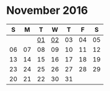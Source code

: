 # November 2016

| S  | M  | T  | W  | T  | F  | S  |
|----|----|----|----|----|----|----|
|    |    | [01](01.md) | [02](02.md) | 03 | 04 | 05 |
| 06 | 07 | 08 | 09 | 10 | 11 | 12 |
| 13 | 14 | 15 | 16 | 17 | 18 | 19 |
| 23 | 24 | 25 | 26 | 27 | 28 | 29 |
| 20 | 21 | 22 | 30 | 31 |    |    |
